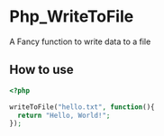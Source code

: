 # Php_WriteToFile
A Fancy function to write data to a file


## How to use

```php
<?php

writeToFile("hello.txt", function(){
  return "Hello, World!";
});
```
